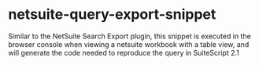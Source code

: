 # netsuite-query-export-snippet
Similar to the NetSuite Search Export plugin, this snippet is executed in the browser console when viewing a netsuite workbook with a table view, and will generate the code needed to reproduce the query in SuiteScript 2.1
